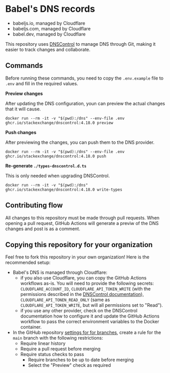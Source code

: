 # Babel's DNS records

- babeljs.io, managed by Cloudflare
- babeljs.com, managed by Cloudflare
- babel.dev, managed by Cloudflare

This repository uses [DNSControl](https://dnscontrol.org/) to manage DNS through Git,
making it easier to track changes and collaborate.

## Commands

Before running these commands, you need to copy the `.env.example` file to `.env` and fill in the required values.

**Preview changes**

After updating the DNS configuration, youn can preview the actual changes that it will cause.

```
docker run --rm -it -v "$(pwd):/dns" --env-file .env ghcr.io/stackexchange/dnscontrol:4.18.0 preview
```

**Push changes**

After previewing the changes, you can push them to the DNS provider.

```
docker run --rm -it -v "$(pwd):/dns" --env-file .env ghcr.io/stackexchange/dnscontrol:4.18.0 push
```

**Re-generate `./types-dnscontrol.d.ts`**

This is only needed when upgrading DNSControl.

```
docker run --rm -it -v "$(pwd):/dns" ghcr.io/stackexchange/dnscontrol:4.18.0 write-types
```

## Contributing flow

All changes to this repository must be made through pull requests. When opening a pull request, GitHub Actions will generate a previw of the DNS changes and post is as a comment.

## Copying this repository for your organization

Feel free to fork this repository in your own organization! Here is the recommended setup:
- Babel's DNS is managed through Cloudflare:
  - if you also use Cloudflare, you can copy the GitHub Actions workflows as-is. You will need to provide the following secrets: `CLOUDFLARE_ACCOUNT_ID`, `CLOUDFLARE_API_TOKEN_WRITE` (with the permissions described in the [DNSControl documentation](https://docs.dnscontrol.org/provider/cloudflareapi#api-tokens-recommended)), `CLOUDFLARE_API_TONEN_READ_ONLY` (same as `CLOUDFLARE_API_TOKEN_WRITE`, but will all permissions set to "Read").
  - if you use any other provider, check on the DNSControl documentation how to configure it and update the GitHub Actions workflow to pass the correct environment variables to the Docker container.
- In the GitHub repository [settings for for branches](https://github.com/babel/dns/settings/branches), create a rule for the `main` branch with the following restrictions:
  - Require linear history
  - Require a pull request before merging
  - Require status checks to pass
    - Require branches to be up to date before merging
    - Select the "Preview" check as required
